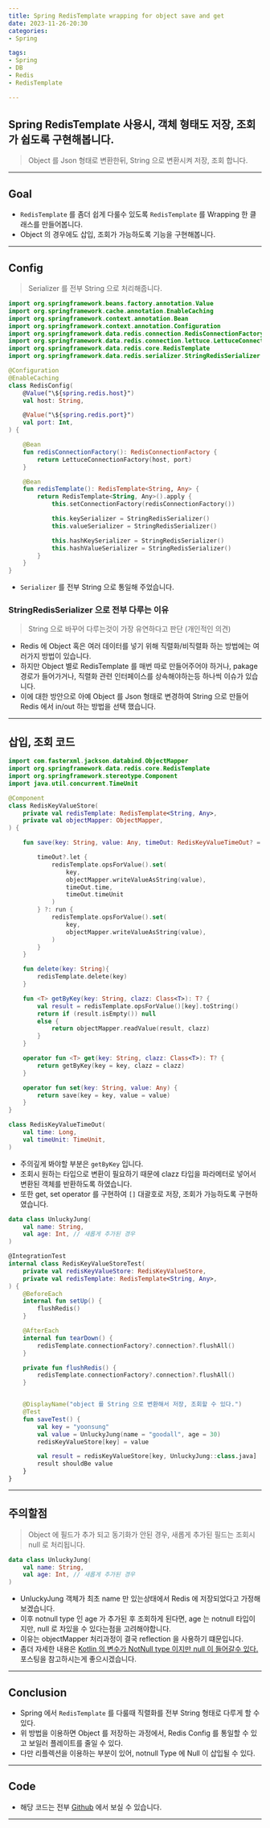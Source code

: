```yaml
---
title: Spring RedisTemplate wrapping for object save and get
date: 2023-11-26-20:30
categories:
- Spring

tags:
- Spring
- DB
- Redis
- RedisTemplate

---
```


## Spring RedisTemplate 사용시, 객체 형태도 저장, 조회가 쉽도록 구현해봅니다.
> Object 를 Json 형태로 변환한뒤, String 으로 변환시켜 저장, 조회 합니다.

---

## Goal
- `RedisTemplate` 를 좀더 쉽게 다룰수 있도록 `RedisTemplate` 를 Wrapping 한 클래스를 만들어봅니다.
- Object 의 경우에도 삽입, 조회가 가능하도록 기능을 구현해봅니다.

---

## Config
> Serializer 를 전부 String 으로 처리해줍니다.

```kotlin
import org.springframework.beans.factory.annotation.Value
import org.springframework.cache.annotation.EnableCaching
import org.springframework.context.annotation.Bean
import org.springframework.context.annotation.Configuration
import org.springframework.data.redis.connection.RedisConnectionFactory
import org.springframework.data.redis.connection.lettuce.LettuceConnectionFactory
import org.springframework.data.redis.core.RedisTemplate
import org.springframework.data.redis.serializer.StringRedisSerializer

@Configuration
@EnableCaching
class RedisConfig(
    @Value("\${spring.redis.host}")
    val host: String,

    @Value("\${spring.redis.port}")
    val port: Int,
) {

    @Bean
    fun redisConnectionFactory(): RedisConnectionFactory {
        return LettuceConnectionFactory(host, port)
    }

    @Bean
    fun redisTemplate(): RedisTemplate<String, Any> {
        return RedisTemplate<String, Any>().apply {
            this.setConnectionFactory(redisConnectionFactory())

            this.keySerializer = StringRedisSerializer()
            this.valueSerializer = StringRedisSerializer()

            this.hashKeySerializer = StringRedisSerializer()
            this.hashValueSerializer = StringRedisSerializer()
        }
    }
}
```

- `Serializer` 를 전부 String 으로 통일해 주었습니다.

### StringRedisSerializer 으로 전부 다루는 이유
> String 으로 바꾸어 다루는것이 가장 유연하다고 판단 (개인적인 의견)

- Redis 에 Object 혹은 여러 데이터를 넣기 위해 직렬화/비직렬화 하는 방법에는 여러가지 방법이 있습니다.
- 하지만 Object 별로 RedisTemplate 를 매번 따로 만들어주어야 하거나, pakage 경로가 들어가거나, 직렬화 관련 인터페이스를 상속해야하는등 하나씩 이슈가 있습니다.
- 이에 대한 방안으로 아예 Object 를 Json 형태로 변경하여 String 으로 만들어 Redis 에서 in/out 하는 방법을 선택 했습니다.

---

## 삽입, 조회 코드

```kotlin
import com.fasterxml.jackson.databind.ObjectMapper
import org.springframework.data.redis.core.RedisTemplate
import org.springframework.stereotype.Component
import java.util.concurrent.TimeUnit

@Component
class RedisKeyValueStore(
    private val redisTemplate: RedisTemplate<String, Any>,
    private val objectMapper: ObjectMapper,
) {

    fun save(key: String, value: Any, timeOut: RedisKeyValueTimeOut? = null) {

        timeOut?.let {
            redisTemplate.opsForValue().set(
                key,
                objectMapper.writeValueAsString(value),
                timeOut.time,
                timeOut.timeUnit
            )
        } ?: run {
            redisTemplate.opsForValue().set(
                key,
                objectMapper.writeValueAsString(value),
            )
        }
    }

    fun delete(key: String){
        redisTemplate.delete(key)
    }

    fun <T> getByKey(key: String, clazz: Class<T>): T? {
        val result = redisTemplate.opsForValue()[key].toString()
        return if (result.isEmpty()) null
        else {
            return objectMapper.readValue(result, clazz)
        }
    }

    operator fun <T> get(key: String, clazz: Class<T>): T? {
        return getByKey(key = key, clazz = clazz)
    }

    operator fun set(key: String, value: Any) {
        return save(key = key, value = value)
    }
}

class RedisKeyValueTimeOut(
    val time: Long,
    val timeUnit: TimeUnit,
)
```

- 주의깊게 봐야할 부분은 `getByKey` 입니다.
- 조회시 원하는 타입으로 변환이 필요하기 때문에 clazz 타입을 파라메터로 넣어서 변환된 객체를 반환하도록 하였습니다.
- 또한 get, set operator 를 구현하여 `[]` 대괄호로 저장, 조회가 가능하도록 구현하였습니다.


```kotlin
data class UnluckyJung(
    val name: String,
    val age: Int, // 새롭게 추가된 경우
)

@IntegrationTest
internal class RedisKeyValueStoreTest(
    private val redisKeyValueStore: RedisKeyValueStore,
    private val redisTemplate: RedisTemplate<String, Any>,
) {
    @BeforeEach
    internal fun setUp() {
        flushRedis()
    }

    @AfterEach
    internal fun tearDown() {
        redisTemplate.connectionFactory?.connection?.flushAll()
    }

    private fun flushRedis() {
        redisTemplate.connectionFactory?.connection?.flushAll()
    }


    @DisplayName("object 를 String 으로 변환해서 저장, 조회할 수 있다.")
    @Test
    fun saveTest() {
        val key = "yoonsung"
        val value = UnluckyJung(name = "goodall", age = 30)
        redisKeyValueStore[key] = value

        val result = redisKeyValueStore[key, UnluckyJung::class.java]
        result shouldBe value
    }
}
```


---

## 주의할점
> Object 에 필드가 추가 되고 동기화가 안된 경우, 새롭게 추가된 필드는 조회시 null 로 처리됩니다.

```kotlin
data class UnluckyJung(
    val name: String,
    val age: Int, // 새롭게 추가된 경우
)
```

- UnluckyJung 객체가 최초 name 만 있는상태에서 Redis 에 저장되었다고 가정해보겠습니다.
- 이후 notnull type 인 age 가 추가된 후 조회하게 된다면, age 는 notnull 타입이지만, null 로 차있을 수 있다는점을 고려해야합니다.
- 이유는 objectMapper 처리과정이 결국 reflection 을 사용하기 떄문입니다.
- 좀더 자세한 내용은 [Kotlin 의 변수가 NotNull type 이지만 null 이 들어갈수 있다.](https://unluckyjung.github.io/kotlin/2023/01/27/kotlin-notnull-but-null-case/) 포스팅을 참고하시는게 좋으시겠습니다.

---

## Conclusion
- Spring 에서 `RedisTemplate` 를 다룰때 직렬화를 전부 String 형태로 다루게 할 수 있다.
- 위 방법을 이용하면 Object 를 저장하는 과정에서, Redis Config 를 통일할 수 있고 보일러 플레이트를 줄일 수 있다.
- 다만 리플렉션을 이용하는 부분이 있어, notnull Type 에 Null 이 삽입될 수 있다.

---

## Code
- 해당 코드는 전부 [Github](https://github.com/unluckyjung/kotlin-spring-jpa-playground/pull/11) 에서 보실 수 있습니다.

---